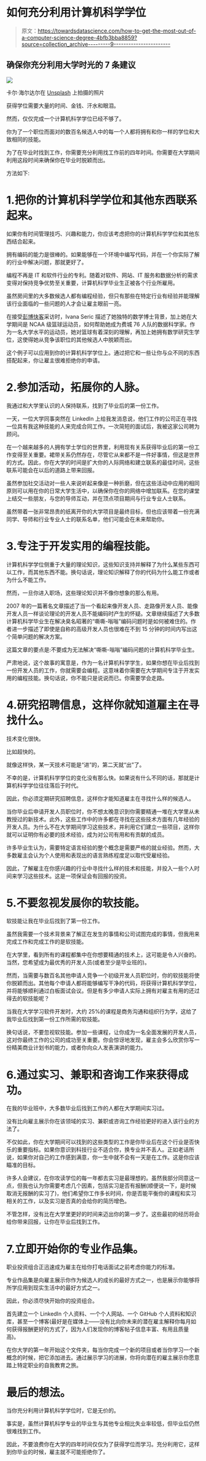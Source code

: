 # 如何充分利用计算机科学学位

> 原文：<https://towardsdatascience.com/how-to-get-the-most-out-of-a-computer-science-degree-4bfb3bba8859?source=collection_archive---------9----------------------->

## 确保你充分利用大学时光的 7 条建议

![](img/d3055f8ee8689ce3ff35571ad64e6cbd.png)

卡尔·海尔达尔在 [Unsplash](https://unsplash.com?utm_source=medium&utm_medium=referral) 上拍摄的照片

获得学位需要大量的时间、金钱、汗水和眼泪。

然而，仅仅完成一个计算机科学学位已经不够了。

你为了一个职位而面对的数百名候选人中的每一个人都将拥有和你一样的学位和大致相同的技能。

为了在毕业时找到工作，你需要充分利用找工作前的四年时间。你需要在大学期间利用这段时间来确保你在毕业时脱颖而出。

方法如下:

# 1.把你的计算机科学学位和其他东西联系起来。

如果你有时间管理技巧、兴趣和能力，你应该考虑把你的计算机科学学位和其他东西结合起来。

拥有编码的能力是很棒的。如果能够在一个环境中编写代码，并在一个你实际了解的行业中解决问题，那就更好了。

编程不再是 IT 和软件行业的专利。随着对软件、网站、IT 服务和数据分析的需求变得对保持竞争优势至关重要，计算机科学毕业生正被各个行业所雇用。

虽然房间里的大多数候选人都有编程经验，但只有那些在特定行业有经验并能理解该行业面临的一些问题的人才会让雇主眼前一亮。

在接受[彭博快客](https://www.youtube.com/watch?v=MpLHMKTolVw)采访时，Ivana Seric 描述了她独特的数学博士背景，加上她在大学期间是 NCAA 级篮球运动员，如何帮助她成为费城 76 人队的数据科学家。作为一名大学水平的运动员，她对篮球有着深刻的理解，再加上她拥有数学研究生学位，这使得她从竞争该职位的其他候选人中脱颖而出。

这个例子可以应用到你的计算机科学学位上。通过把它和一些让你与众不同的东西搭配起来，你让雇主很难拒绝你的申请。

# 2.参加活动，拓展你的人脉。

我通过和大学里认识的人保持联系，找到了毕业后的第一份工作。

一天，一位大学同事突然在 LinkedIn 上给我发消息说，他们工作的公司正在寻找一位具有我这种技能的人来完成合同工作。一次简短的面试后，我被这家公司聘为顾问。

在一个越来越多的人拥有学士学位的世界里，利用现有关系获得毕业后的第一份工作变得至关重要。裙带关系仍然存在，尽管它从来都不是一件好事情，但这是世界的方式。因此，你在大学的时间是扩大你的人际网络和建立联系的最佳时间，这些联系可能会在以后的道路上带来回报。

虽然参加社交活动对一些人来说听起来像是一种折磨，但在这些活动中应用的相同原则可以用在你的日常大学生活中，以确保你在你的网络中增加联系。在您的课堂上结交一些朋友，与您的导师互动，并在顶点项目期间与行业专业人士联系。

虽然带着一张非常昂贵的纸离开你的大学项目是最终目标，但也应该带着一份充满同学、导师和行业专业人士的联系名单，他们可能会在未来帮助你。

# 3.专注于开发实用的编程技能。

计算机科学学位侧重于大量的理论知识，这些知识支持并解释了为什么某些东西可以工作，而其他东西不能。换句话说，理论知识解释了你的代码为什么能工作或者为什么不能工作。

然而，一旦你进入职场，这些理论知识并不像你想象的那么有用。

2007 年的一篇著名文章描述了当一个看起来像开发人员、走路像开发人员、能像开发人员一样谈论理论的开发人员不能编码时产生的怀疑。文章继续描述了大多数计算机科学毕业生在解决臭名昭著的“嘶嘶-嗡嗡”编码问题时是如何被难住的。作者进一步描述了即使是自称的高级开发人员也很难在不到 15 分钟的时间内写出这个简单问题的解决方案。

这篇文章的要点是:不要成为无法解决“嘶嘶-嗡嗡”编码问题的计算机科学毕业生。

严肃地说，这个故事的寓意是，作为一名计算机科学学生，如果你想在毕业后找到一份开发人员的工作，你就需要会编程。这意味着你需要在大学期间专注于开发实用的编程技能。换句话说，你不能只是说说而已。你需要学会走路。

# 4.研究招聘信息，这样你就知道雇主在寻找什么。

技术变化很快。

比如超快的。

就像这样快，某一天技术可能是“进”的，第二天就“出”了。

不幸的是，计算机科学学位的变化没有那么快。如果说有什么不同的话，那就是计算机科学学位往往落后于时代。

因此，你必须定期研究招聘信息，这样你才能知道雇主在寻找什么样的候选人。

当你毕业后申请开发人员职位时，你不想太晚意识到你需要精通一堆在大学里从未教授过的新技术。此外，这些工作中的许多都在寻找在这些技术方面有几年经验的开发人员。为什么不在大学期间学习这些技术，并利用它们建立一些项目，这样你就可以证明你有必要的技术经验，成为对公司有用和有贡献的成员。

许多毕业生认为，需要特定语言经验的整个概念是需要严格的就业经验。然而，大多数雇主会认为个人使用和表现出的语言熟练程度足以取代受雇经验。

因此，了解雇主在你感兴趣的行业中寻找什么样的技术和技能，并投入一些个人时间来学习这些技术。这是一项保证会有回报的投资。

# 5.不要忽视发展你的软技能。

软技能让我在毕业后找到了第一份工作。

虽然我需要一个技术背景来了解正在发生的事情和公司试图完成的事情，但我用来完成工作和完成工作的是软技能。

在大学里，看到所有的课程都集中在你想要精通的技术上，这可能是令人兴奋的。当然，您希望成为最优秀的开发人员(或者至少是毕业班的)。

然而，当需要与数百名其他申请人竞争一个初级开发人员职位时，你的软技能将使你脱颖而出。其他每个申请人都将能够编写干净的代码，将获得计算机科学学位，并将能够顺利通过白板面试会议。但是有多少申请人实际上拥有对雇主有用的还过得去的软技能呢？

当我在大学学习软件开发时，大约 25%的课程是商务沟通和组织行为学，这给了我毕业后找到第一份工作所需的软技能。

换句话说，不要忽视软技能。参加一些课程，让你成为一名全面发展的开发人员，这对你最终工作的公司的成功至关重要。你会惊讶地发现，雇主会多么欣赏你写一份精美商业计划书的能力，或者你向众人发表演讲的能力。

# 6.通过实习、兼职和咨询工作来获得成功。

在我的毕业班中，大多数毕业后找到工作的人都在大学期间实习过。

没有比向雇主展示你在该领域的实习、兼职或咨询工作经验更好的进入该行业的方法了。

不仅如此，你在大学期间可以找到的这些类型的工作是你毕业后在这个行业是否快乐的重要指标。如果你意识到科技行业不适合你，换专业并不丢人。正如老话所说，如果你对自己的工作感到满意，你一生中就不会有一天是在工作。这是你应该瞄准的目标。

许多人会建议，在你攻读学位的每一年都去实习是最理想的。虽然我部分同意这一点，但我也认为你需要考虑几个因素，包括实习是否有报酬(顺便说一下，是时候取消无报酬的实习了)，他们希望你工作多长时间，你是否能平衡你的课程和实习相关的工作，以及实习是否真的会给你的简历增色。

不管怎样，没有比在大学里更好的时间来迈出你的第一步了。这些最初的经历将会给你带来回报，让你在毕业后找到工作。

# 7.立即开始你的专业作品集。

职业投资组合正迅速成为雇主在给你打电话面试之前考虑你能力的标准。

专业作品集是向雇主展示你作为候选人的成长的最好方式之一，也是展示你能够将所学应用到现实生活中的最好方式之一。

因此，你必须尽快开始你的投资组合。

首先建立一个 LinkedIn 个人资料、一个个人网站、一个 GitHub 个人资料和知识库，甚至一个博客(最好是在媒体上——没有比向你未来的潜在雇主解释你每月如何获得报酬更好的方式了，因为人们发现你的博客帖子信息丰富、有用且质量高)。

在你大学的第一年开始这个文件夹，每当你完成一个新的项目或者当你学习一个新概念的时候，把它添加进去。通过展示学习的进展，你将向潜在的雇主展示你愿意踏上特定职业的自我教育之旅。

# 最后的想法。

当你充分利用计算机科学学位时，它是无价的。

事实是，虽然计算机科学专业的毕业生与其他专业相比失业率较低，但毕业后仍然很难找到工作。

因此，不要浪费你在大学的四年时间仅仅为了获得学位而学习。充分利用它，这样到你毕业的时候，雇主就不可能拒绝你了。